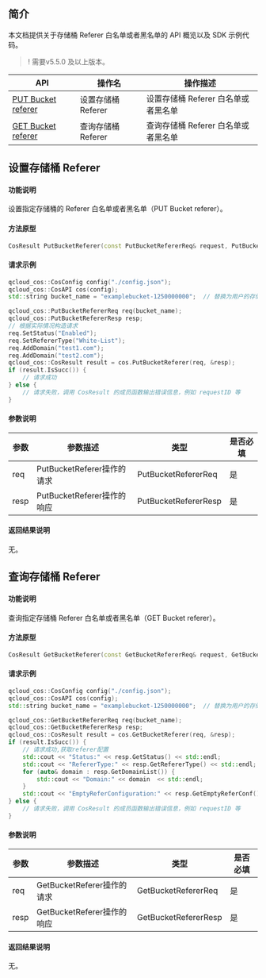 ## 简介

本文档提供关于存储桶 Referer 白名单或者黑名单的 API 概览以及 SDK 示例代码。

>! 需要v5.5.0 及以上版本。
>

| API                                                          | 操作名         | 操作描述                   |
| ------------------------------------------------------------ | -------------- | -------------------------- |
| [PUT Bucket referer](https://intl.cloud.tencent.com/document/product/436/31423) | 设置存储桶 Referer | 设置存储桶 Referer 白名单或者黑名单 |
| [GET Bucket referer](https://intl.cloud.tencent.com/document/product/436/30615) | 查询存储桶 Referer | 查询存储桶 Referer 白名单或者黑名单 |

## 设置存储桶 Referer

#### 功能说明

设置指定存储桶的 Referer 白名单或者黑名单（PUT Bucket referer）。

#### 方法原型

```cpp
CosResult PutBucketReferer(const PutBucketRefererReq& request, PutBucketRefererResp* response);
```

#### 请求示例

```cpp
qcloud_cos::CosConfig config("./config.json");
qcloud_cos::CosAPI cos(config);
std::string bucket_name = "examplebucket-1250000000";  // 替换为用户的存储桶名

qcloud_cos::PutBucketRefererReq req(bucket_name);
qcloud_cos::PutBucketRefererResp resp;
// 根据实际情况构造请求
req.SetStatus("Enabled");
req.SetRefererType("White-List");
req.AddDomain("test1.com");
req.AddDomain("test2.com");
qcloud_cos::CosResult result = cos.PutBucketReferer(req, &resp);
if (result.IsSucc()) {
    // 请求成功
} else {
    // 请求失败，调用 CosResult 的成员函数输出错误信息，例如 requestID 等
} 
```

#### 参数说明

| 参数 | 参数描述                   | 类型                 | 是否必填 |
| ---- | -------------------------- | -------------------- | -------- |
| req  | PutBucketReferer操作的请求 | PutBucketRefererReq  | 是       |
| resp | PutBucketReferer操作的响应 | PutBucketRefererResp | 是       |

#### 返回结果说明
无。

## 查询存储桶 Referer

#### 功能说明

查询指定存储桶 Referer 白名单或者黑名单（GET Bucket referer）。

#### 方法原型

```cpp
CosResult GetBucketReferer(const GetBucketRefererReq& request, GetBucketRefererResp* response);
```

#### 请求示例

```cpp
qcloud_cos::CosConfig config("./config.json");
qcloud_cos::CosAPI cos(config);
std::string bucket_name = "examplebucket-1250000000";  // 替换为用户的存储桶名

qcloud_cos::GetBucketRefererReq req(bucket_name);
qcloud_cos::GetBucketRefererResp resp;
qcloud_cos::CosResult result = cos.GetBucketReferer(req, &resp);
if (result.IsSucc()) {
    // 请求成功,获取referer配置
    std::cout << "Status:" << resp.GetStatus() << std::endl;
    std::cout << "RefererType:" << resp.GetRefererType() << std::endl;
    for (auto& domain : resp.GetDomainList()) {
        std::cout << "Domain:" << domain  << std::endl;
    }
    std::cout << "EmptyReferConfiguration:" << resp.GetEmptyReferConf() << std::endl;
} else {
    // 请求失败，调用 CosResult 的成员函数输出错误信息，例如 requestID 等
} 
```

#### 参数说明

| 参数 | 参数描述                   | 类型                 | 是否必填 |
| ---- | -------------------------- | -------------------- | -------- |
| req  | GetBucketReferer操作的请求 | GetBucketRefererReq  | 是       |
| resp | GetBucketReferer操作的响应 | GetBucketRefererResp | 是       |

#### 返回结果说明
无。
